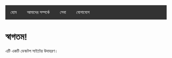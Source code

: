 <!DOCTYPE html>
<html lang="bn">
<head>
    <meta charset="UTF-8">
    <meta name="viewport" content="width=device-width, initial-scale=1.0">
    <title>ডেস্কটপ সাইট</title>
    <style>
        body {
            font-family: Arial, sans-serif;
        }
        .navbar {
            background-color: #333;
            overflow: hidden;
        }
        .navbar a {
            float: left;
            display: block;
            color: white;
            text-align: center;
            padding: 14px 16px;
            text-decoration: none;
        }
        .navbar a:hover {
            background-color: #ddd;
            color: black;
        }
    </style>
    <script>
        if (window.innerWidth < 768) {
            window.location.href = "http://example.com"; // এখানে আপনার ডেস্কটপ সাইটের URL দিন
        }
    </script>
</head>
<body>

<div class="navbar">
    <a href="#home">হোম</a>
    <a href="#about">আমাদের সম্পর্কে</a>
    <a href="#services">সেবা</a>
    <a href="#contact">যোগাযোগ</a>
</div>

<h1>স্বাগতম!</h1>
<p>এটি একটি ডেস্কটপ সাইটের উদাহরণ।</p>

</body>
</html>
